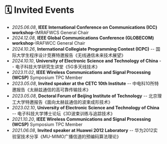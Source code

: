 # 🗓️ Invited Events

- *2025.06.08*, **IEEE International Conference on Communications (ICC) workshop**-IMRAFWCS General Chair
- *2024.12.08*, **IEEE Global Communications Conference (GLOBECOM) workshop**-IRAFWCC General Chair
- *2024.10.26*, **International Collegiate Programming Contest (ICPC)** -- 国际大学生程序设计竞赛特邀报告《无线通信未来技术展望》
- *2024.10.10*, **University of Electronic Science and Technology of China** -- 电子科技大学研究生讲堂《5G多天线技术》
- *2023.11.02*, **IEEE Wireless Communications and Signal Processing (WCSP)** Symposium TPC Member
- *2023.05.08*, **Invited speaker at the CETC 10th Institute** -- 中电科10所特邀报告《太赫兹通信的高可靠传输技术》
- *2023.05.08*, **Doctoral Forum of Beijing Institute of Technology** -- 北京理工大学特邀报告《面向太赫兹通信的波束成形技术》
- *2023.02.10*, **University of Electronic Science and Technology of China** -- 电子科技大学博士论坛《3D波束训练与追踪技术》
- *2021.10.20*, **IEEE Wireless Communications and Signal Processing (WCSP)** Symposium TPC Member
- *2021.06.08*, **Invited speaker at Huawei 2012 Laboratory** -- 华为2012实验室技术分享《MU-MIMO广播信道的预编码算法理论》

